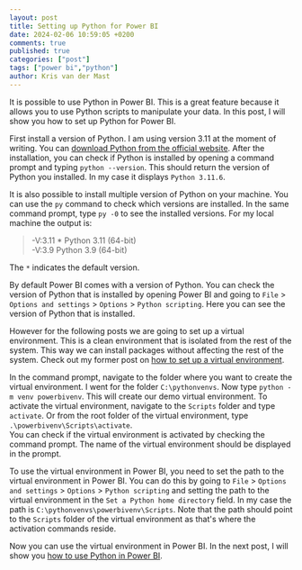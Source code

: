 ```yaml
---
layout: post
title: Setting up Python for Power BI
date: 2024-02-06 10:59:05 +0200
comments: true
published: true
categories: ["post"]
tags: ["power bi","python"]
author: Kris van der Mast
---
```

It is possible to use Python in Power BI. This is a great feature because it allows you to use Python scripts to manipulate your data. In this post, I will show you how to set up Python for Power BI.  

First install a version of Python. I am using version 3.11 at the moment of writing. You can [download Python from the official website][2]. After the installation, you can check if Python is installed by opening a command prompt and typing `python --version`. This should return the version of Python you installed. In my case it displays `Python 3.11.6`.

It is also possible to install multiple version of Python on your machine. You can use the `py` command to check which versions are installed. In the same command prompt, type `py -0` to see the installed versions. For my local machine the output is:

> -V:3.11 *        Python 3.11 (64-bit)  
> -V:3.9           Python 3.9 (64-bit)

The `*` indicates the default version.  

By default Power BI comes with a version of Python. You can check the version of Python that is installed by opening Power BI and going to `File` > `Options and settings` > `Options` > `Python scripting`. Here you can see the version of Python that is installed.

However for the following posts we are going to set up a virtual environment. This is a clean environment that is isolated from the rest of the system. This way we can install packages without affecting the rest of the system. Check out my former post on [how to set up a virtual environment][1].

In the command prompt, navigate to the folder where you want to create the virtual environment. I went for the folder `C:\pythonvenvs`. Now type `python -m venv powerbivenv`. This will create our demo virtual environment. To activate the virtual environment, navigate to the `Scripts` folder and type `activate`. Or from the root folder of the virtual environment, type `.\powerbivenv\Scripts\activate`.  
You can check if the virtual environment is activated by checking the command prompt. The name of the virtual environment should be displayed in the prompt.

To use the virtual environment in Power BI, you need to set the path to the virtual environment in Power BI. You can do this by going to `File` > `Options and settings` > `Options` > `Python scripting` and setting the path to the virtual environment in the `Set a Python home directory` field. In my case the path is `C:\pythonvenvs\powerbivenv\Scripts`. Note that the path should point to the `Scripts` folder of the virtual environment as that's where the activation commands reside.

Now you can use the virtual environment in Power BI. In the next post, I will show you [how to use Python in Power BI][3].

[1]: https://www.krisvandermast.com/post/2024/01/23/setting-up-a-virtual-environment-in-python
[2]: https://www.python.org/downloads/
[3]: https://www.krisvandermast.com/posts/2024/02/13/using-python-in-power-bi
